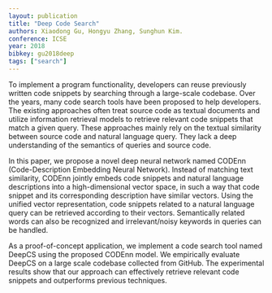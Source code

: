 ```yaml
---
layout: publication
title: "Deep Code Search"
authors: Xiaodong Gu, Hongyu Zhang, Sunghun Kim.
conference: ICSE
year: 2018
bibkey: gu2018deep
tags: ["search"]
---
```

To implement a program functionality, developers can reuse previously written code snippets by searching through a large-scale codebase. Over the years, many code search tools have been proposed to help developers. The existing approaches often treat source code as textual documents and utilize information retrieval models to retrieve relevant code snippets that match a given query. These approaches mainly rely on the textual similarity between source code and natural language query. They lack a deep understanding of the semantics of queries and source code.

In this paper, we propose a novel deep neural network named CODEnn (Code-Description Embedding Neural Network). Instead of matching text similarity, CODEnn jointly embeds code snippets and natural language descriptions into a high-dimensional vector space, in such a way that code snippet and its corresponding description have similar vectors. Using the unified vector representation, code snippets related to a natural language query can be retrieved according to their vectors. Semantically related words can also be recognized and irrelevant/noisy keywords in queries can be handled.

As a proof-of-concept application, we implement a code search tool named DeepCS using the proposed CODEnn model. We empirically evaluate DeepCS on a large scale codebase collected from GitHub. The experimental results show that our approach can effectively retrieve relevant code snippets and outperforms previous techniques.

